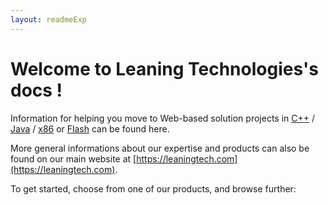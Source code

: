```yaml
---
layout: readmeExp
---
```


# Welcome to Leaning Technologies's docs !

Information for helping you move to Web-based solution projects in [C++](/cheerp/) / [Java](/cheerpj/) / [x86](/cheerpx/) or [Flash](/cheerpx-for-flash/) can be found here.

More general informations about our expertise and products can also be found on our main website at [https://leaningtech.com](https://leaningtech.com).


To get started, choose from one of our products, and browse further:
